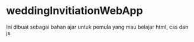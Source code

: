 # weddingInvitiationWebApp
Ini dibuat sebagai bahan ajar untuk pemula yang mau belajar html, css dan js
